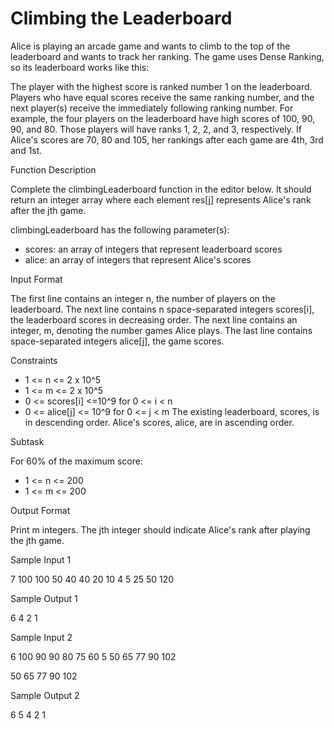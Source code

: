 # Climbing the Leaderboard

Alice is playing an arcade game and wants to climb to the top of the leaderboard and wants to track her ranking. The game uses Dense Ranking, so its leaderboard works like this:

The player with the highest score is ranked number 1 on the leaderboard.
Players who have equal scores receive the same ranking number, and the next player(s) receive the immediately following ranking number.
For example, the four players on the leaderboard have high scores of 100, 90, 90, and 80. Those players will have ranks 1, 2, 2, and 3, respectively. If Alice's scores are 70, 80 and 105, her rankings after each game are 4th, 3rd and 1st.


Function Description

Complete the climbingLeaderboard function in the editor below. It should return an integer array where each element res[j] represents Alice's rank after the jth game.

climbingLeaderboard has the following parameter(s):

- scores: an array of integers that represent leaderboard scores
- alice: an array of integers that represent Alice's scores


Input Format

The first line contains an integer n, the number of players on the leaderboard.
The next line contains n space-separated integers scores[i], the leaderboard scores in decreasing order.
The next line contains an integer, m, denoting the number games Alice plays.
The last line contains  space-separated integers alice[j], the game scores.


Constraints

- 1 <= n <= 2 x 10^5
- 1 <= m <= 2 x 10^5
- 0 <= scores[i] <=10^9 for 0 <= i < n
- 0 <= alice[j] <= 10^9 for 0 <= j < m
The existing leaderboard, scores, is in descending order.
Alice's scores, alice, are in ascending order.


Subtask

For 60% of the maximum score:
- 1 <= n <= 200
- 1 <= m <= 200


Output Format

Print m integers. The jth integer should indicate Alice's rank after playing the jth game.


Sample Input 1

7
100 100 50 40 40 20 10
4
5 25 50 120

Sample Output 1

6
4
2
1

Sample Input 2

6
100 90 90 80 75 60
5
50 65 77 90 102

50 65 77 90 102

Sample Output 2

6
5
4
2
1
